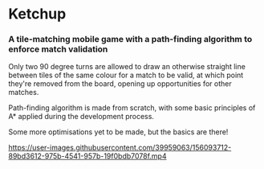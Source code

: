 # Ketchup
### A tile-matching mobile game with a path-finding algorithm to enforce match validation

Only two 90 degree turns are allowed to draw an otherwise straight line between tiles of the same colour for a match to be valid, at which point they're removed from the board, opening up opportunities for other matches.

Path-finding algorithm is made from scratch, with some basic principles of A* applied during the development process.

Some more optimisations yet to be made, but the basics are there!



https://user-images.githubusercontent.com/39959063/156093712-89bd3612-975b-4541-957b-19f0bdb7078f.mp4

